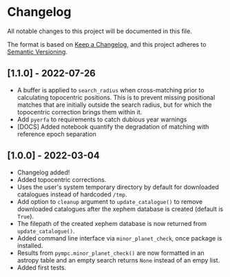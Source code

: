 # Changelog
All notable changes to this project will be documented in this file.

The format is based on [Keep a Changelog](https://keepachangelog.com/en/1.0.0/),
and this project adheres to [Semantic Versioning](https://semver.org/spec/v2.0.0.html).

## [1.1.0] - 2022-07-26
 - A buffer is applied to `search_radius` when cross-matching prior to calculating topocentric positions. This
   is to prevent missing positional matches that are initially outside the search radius, but for which the topocentric
   correction brings them within it.
 - Add `pyerfa` to requirements to catch dubious year warnings
 - [DOCS] Added notebook quantify the degradation of matching with reference epoch separation 

## [1.0.0] - 2022-03-04

 - Changelog added!
 - Added topocentric corrections.
 - Uses the user's system temporary directory by default for downloaded catalogues
   instead of hardcoded `/tmp`.
 - Add option to `cleanup` argument to `update_catalogue()` to remove downloaded 
   catalogues after the xephem database is created (default is `True`).
 - The filepath of the created xephem database is now returned from `update_catalogue()`.
 - Added command line interface via `minor_planet_check`, once package is installed.
 - Results from `pympc.minor_planet_check()` are now formatted in an astropy table and 
   an empty search returns `None` instead of an empy list.
 - Added first tests.